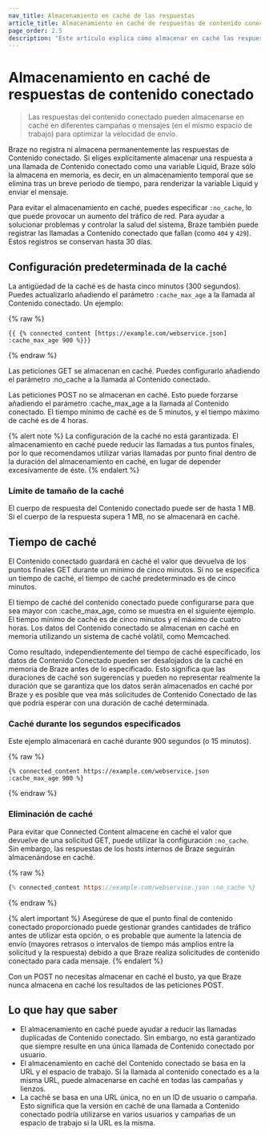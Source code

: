 ```yaml
---
nav_title: Almacenamiento en caché de las respuestas
article_title: Almacenamiento en caché de respuestas de contenido conectado
page_order: 2.5
description: "Este artículo explica cómo almacenar en caché las respuestas del Contenido conectado en diferentes campañas o mensajes en el mismo espacio de trabajo para optimizar la velocidad de envío."
---
```


# Almacenamiento en caché de respuestas de contenido conectado

> Las respuestas del contenido conectado pueden almacenarse en caché en diferentes campañas o mensajes (en el mismo espacio de trabajo) para optimizar la velocidad de envío.

Braze no registra ni almacena permanentemente las respuestas de Contenido conectado. Si eliges explícitamente almacenar una respuesta a una llamada de Contenido conectado como una variable Liquid, Braze sólo la almacena en memoria, es decir, en un almacenamiento temporal que se elimina tras un breve periodo de tiempo, para renderizar la variable Liquid y enviar el mensaje.

Para evitar el almacenamiento en caché, puedes especificar `:no_cache`, lo que puede provocar un aumento del tráfico de red. Para ayudar a solucionar problemas y controlar la salud del sistema, Braze también puede registrar las llamadas a Contenido conectado que fallan (como `404` y `429`). Estos registros se conservan hasta 30 días.

## Configuración predeterminada de la caché

La antigüedad de la caché es de hasta cinco minutos (300 segundos). Puedes actualizarlo añadiendo el parámetro `:cache_max_age` a la llamada al Contenido conectado. Un ejemplo:

{% raw %}
```
{{ {% connected_content [https://example.com/webservice.json] :cache_max_age 900 %}}}
```
{% endraw %}

Las peticiones GET se almacenan en caché. Puedes configurarlo añadiendo el parámetro :no_cache a la llamada al Contenido conectado.

Las peticiones POST no se almacenan en caché. Esto puede forzarse añadiendo el parámetro :cache_max_age a la llamada al Contenido conectado. El tiempo mínimo de caché es de 5 minutos, y el tiempo máximo de caché es de 4 horas.

{% alert note %}
La configuración de la caché no está garantizada. El almacenamiento en caché puede reducir las llamadas a tus puntos finales, por lo que recomendamos utilizar varias llamadas por punto final dentro de la duración del almacenamiento en caché, en lugar de depender excesivamente de éste.
{% endalert %}

### Límite de tamaño de la caché

El cuerpo de respuesta del Contenido conectado puede ser de hasta 1 MB. Si el cuerpo de la respuesta supera 1 MB, no se almacenará en caché.

## Tiempo de caché 

El Contenido conectado guardará en caché el valor que devuelva de los puntos finales GET durante un mínimo de cinco minutos. Si no se especifica un tiempo de caché, el tiempo de caché predeterminado es de cinco minutos.

El tiempo de caché del contenido conectado puede configurarse para que sea mayor con :cache_max_age, como se muestra en el siguiente ejemplo. El tiempo mínimo de caché es de cinco minutos y el máximo de cuatro horas. Los datos del Contenido conectado se almacenan en caché en memoria utilizando un sistema de caché volátil, como Memcached. 

Como resultado, independientemente del tiempo de caché especificado, los datos de Contenido Conectado pueden ser desalojados de la caché en memoria de Braze antes de lo especificado. Esto significa que las duraciones de caché son sugerencias y pueden no representar realmente la duración que se garantiza que los datos serán almacenados en caché por Braze y es posible que vea más solicitudes de Contenido Conectado de las que podría esperar con una duración de caché determinada.

### Caché durante los segundos especificados

Este ejemplo almacenará en caché durante 900 segundos (o 15 minutos).

{% raw %}
```
{% connected_content https://example.com/webservice.json :cache_max_age 900 %}
```
{% endraw %}

### Eliminación de caché

Para evitar que Connected Content almacene en caché el valor que devuelve de una solicitud GET, puede utilizar la configuración `:no_cache`. Sin embargo, las respuestas de los hosts internos de Braze seguirán almacenándose en caché.

{% raw %}
```js
{% connected_content https://example.com/webservice.json :no_cache %}
```
{% endraw %}

{% alert important %}
Asegúrese de que el punto final de contenido conectado proporcionado puede gestionar grandes cantidades de tráfico antes de utilizar esta opción, o es probable que aumente la latencia de envío (mayores retrasos o intervalos de tiempo más amplios entre la solicitud y la respuesta) debido a que Braze realiza solicitudes de contenido conectado para cada mensaje.
{% endalert %}

Con un POST no necesitas almacenar en caché el busto, ya que Braze nunca almacena en caché los resultados de las peticiones POST.

## Lo que hay que saber

- El almacenamiento en caché puede ayudar a reducir las llamadas duplicadas de Contenido conectado. Sin embargo, no está garantizado que siempre resulte en una única llamada de Contenido conectado por usuario.
- El almacenamiento en caché del Contenido conectado se basa en la URL y el espacio de trabajo. Si la llamada al contenido conectado es a la misma URL, puede almacenarse en caché en todas las campañas y lienzos.
- La caché se basa en una URL única, no en un ID de usuario o campaña. Esto significa que la versión en caché de una llamada a Contenido conectado podría utilizarse en varios usuarios y campañas de un espacio de trabajo si la URL es la misma.
